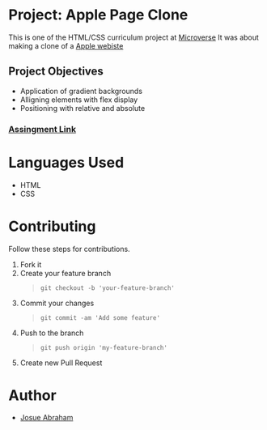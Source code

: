 # Project: Apple Page Clone

This is one of the HTML/CSS curriculum project at [Microverse](https://www.microverse.org/)
It was about making a clone of a [Apple webiste ](https://web.archive.org/web/20140301004610/http://www.apple.com/)

## Project Objectives

- Application of gradient backgrounds
- Alligning elements with flex display
- Positioning with relative and absolute

### [Assingment Link](https://www.theodinproject.com/courses/html5-and-css3/lessons/building-with-backgrounds-and-gradients)

# Languages Used

- HTML
- CSS

# Contributing

Follow these steps for contributions.

1. Fork it
2. Create your feature branch
   > `git checkout -b 'your-feature-branch'`
3. Commit your changes
   > `git commit -am 'Add some feature'`
4. Push to the branch
   > `git push origin 'my-feature-branch'`
5. Create new Pull Request

# Author

- [Josue Abraham](https://github.com/Joecleverman)
